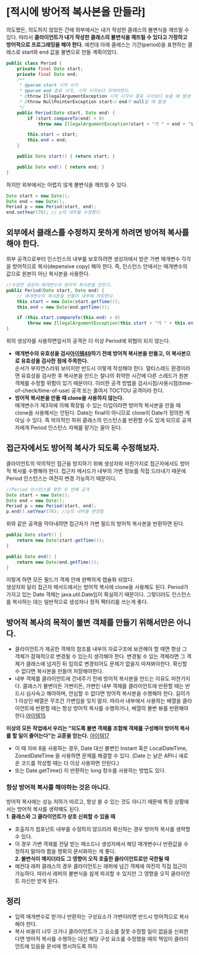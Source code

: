 # [적시에 방어적 복사본을 만들라]
의도했든, 의도하지 않았든 간에 외부에서는 내가 작성한 클래스의 불변식을 깨뜨릴 수 있다. 따라서 **클라이언트가 내가 작성한 클래스의 불변식을 깨뜨릴 수 있다고 가정하고 방어적으로 프로그래밍을 해야 한다.** 예컨대 아래 클래스는 기간(period)을 표현하는 클래스로 start와 end 값을 불변으로 만들 계획이었다.

```JAVA
public class Period {
    private final Date start;
    private final Date end;
    /**
     * @param start 시작 시각
     * @param end 종료 시각, 시작 시각보다 뒤여야한다.
     * @throw IllegalArgumentException 시작 시각이 종료 시각보다 늦을 때 발생
     * @throw NullPointerException start나 end가 null일 때 발생
     */
    public Period(Date start, Date end) {
        if (start.compareTo(end) > 0)
            throw new IllegalArgumentException(start + "가 " + end + "보다 늦다.");

        this.start = start;
        this.end = end;
    }

    public Date start() { return start; }

    public Date end() { return end; }
}
```
하지만 외부에서는 어렵지 않게 불변식을 깨뜨릴 수 있다.

```JAVA
Date start = new Date();
Date end = new Date();
Period p = new Period(start, end);
end.setYear(78); // p의 내부를 수정했다.
```

## 외부에서 클래스를 수정하지 못하게 하려면 방어적 복사를 해야 한다.
외부 공격으로부터 인스턴스의 내부를 보호하려면 생성자에서 받은 가변 매개변수 각각을 방어적으로 복사(depensive copy) 해야 한다. 즉, 인스턴스 안에서는 매개변수의 값으로 원본이 아닌 복사본을 사용한다.  
```JAVA
//수정한 생성자-매개변수의 방어적 복사본을 만든다.
public Period(Date start, Date end) {
    // 매개변수의 복사본을 만들어 내부에 저장한다.
    this.start = new Date(start.getTime());
    this.end = new Date(end.getTime());

    if (this.start.compareTo(this.end) > 0)
        throw new IllegalArgumentException(this.start + "가 " + this.end + "보다 늦다.");
}
```
위의 생성자를 사용하면앞서의 공격은 더 이상 Period에 위협이 되지 않는다.  
* **매개변수의 유효성을 검사[아이템49](08장/아이템_49/매개변수가_유효한지_검사하라.md)하기 전에 방어적 복사본을 만들고, 이 복사본으로 유효성을 검사한 점에 주목한다.**  
순서가 부자연스러워 보이지만 반드시 이렇게 작성해야 한다. 멀티스레드 환경이라면 유효성을 검사한 후 복사본을 만드는 찰나의 취약한 시간에 다른 스레드가 원본 객체를 수정할 위험이 있기 때문이다. 이러한 공격 방법을 검사시점/사용시점(time-of-check/time-of-use) 공격 또는 줄여서 TOCTOU 공격이라 한다. 
* **방어적 복사본을 만들 때 clone을 사용하지 않는다.**  
매개변수가 제3자에 의해 확장될 수 있는 타입이라면 방어적 복사본을 만들 때 clone을 사용해서는 안된다.  Date는 final이 아니므로 clone이 Date가 정의한 게 아닐 수 있다. 즉 악의적인 하위 클래스의 인스턴스를 반환할 수도 있게 되므로 공격자에게 Period 인스턴스 자체를 맡기는 꼴이 된다.  

## 접근자에서도 방어적 복사가 되도록 수정해보자.
클라이언트의 악의적인 접근을 방지하기 위해 생성자와 마찬가지로 접근자에서도 방어적 복사를 수행해야 한다. 접근자 메서드가 내부의 가변 정보를 직접 드러내기 때문에 Period 인스턴스는 여전히 변경 가능하기 때문이다. 

```JAVA
//Period 인스턴스를 향한 두 번째 공격
Date start = new Date();
Date end = new Date();
Period p = new Period(start, end);
p.end().setYear(78); //p의 내부를 변경함
```
위와 같은 공격을 막아내려면 접근자가 가변 필드의 방어적 복사본을 반환하면 된다.

```JAVA
public Date start() {
    return new Date(start.getTime());
}

public Date end() {
    return new Date(end.getTime());
}
```
이렇게 하면 모든 필드가 객체 안에 완벽하게 캡슐화 되었다.  
생성자와 달리 접근자 메서드에서는 방어적 복사에 clone을 사용해도 된다. Period가 가지고 있는 Date 객체는 java.util.Date임이 확실하기 때문이다. 그렇더라도 인스턴스를 복사하는 데는 일반적으로 생성자나 정적 팩터리를 쓰는게 좋다.  

## 방어적 복사의 목적이 불변 객체를 만들기 위해서만은 아니다.
* 클라이언트가 제공한 객체의 참조를 내부의 자료구조에 보관해야 할 때면 항상 그 객체가 잠재적으로 변경될 수 있는지 생각해야 한다. 변경될 수 있는 객체라면 그 객체가 클래스에 넘겨진 뒤 임의로 변경되어도 문제가 없을지 따져봐야한다. 확신할 수 없다면 복사본을 만들어 저장해야한다. 
* 내부 객체를 클라이언트에 건네주기 전에 방어적 복사본을 만드는 이유도 마찬가지다. 클래스가 불변이든 가변이든, 가변인 내부 객체를 클라이언트에 반환할 때는 반드시 심사숙고 해야하며, 안심할 수 없다면 방어적 복사본을 수행해야 한다. 길이가 1 이상인 배열은 무조건 가변임을 잊지 말자. 따라서 내부에서 사용하는 배열을 클라이언트에 반환할 때는 항상 방어적 복사를 수행하거나, 배열의 불변 뷰를 반환해야 한다.[아이템15](04장/아이템_15/클래스와_멤버의_접근_권한을_최소화하라.md)

**이상의 모든 작업에서 우리는 "되도록 불변 객체를 조합해 객체를 구성해야 방어적 복사를 할 일이 줄어는다"는 교훈을 얻는다.** [아이템17](04장/아이템_17/변경_가능성을_최소화하라.md)  
* 이 때 자바 8을 사용하는 경우, Date 대신 불변인 Instant 혹은 LocalDateTime, ZonedDateTime 을 사용하면 문제를 해결할 수 있다. (Date 는 낡은 API니 새로운 코드를 작성할 때는 더 이상 사용하면 안된다.)  
* 또는 Date.getTime() 이 반환하는 long 정수를 사용하는 방법도 있다.

### 항상 방어적 복사를 해야하는 것은 아니다.
방어적 복사에는 성능 저하가 따르고, 항상 쓸 수 있는 것도 아니기 때문에 특정 상황에서는 방어적 복사를 생략해도 된다.  
**1. 클래스와 그 클라이언트가 상호 신뢰할 수 있을 때**  
* 호출자가 컴포넌트 내부를 수정하지 않으리라 확신하는 경우 방어적 복사를 생략할 수 있다.  
* 이 경우 가변 객체를 전달 받는 메소드나 생성자에서 해당 매개변수나 반환값을 수정하지 말아야 함을 명확히 문서화하는 게 좋다.  
**2. 불변식이 깨지더라도 그 영향이 오직 호출한 클라이언트로만 국한될 때**  
* 예컨대 래퍼 클래스의 경우 클라이언트는 래퍼에 넘긴 객체에 여전히 직접 접근이 가능하다. 따라서 래퍼의 불변식을 쉽게 파괴할 수 있지만 그 영향을 오직 클라이언트 자신만 받게 된다.  

## 정리
* 입력 매개변수로 받거나 반환하는 구성요소가 가변이라면 반드시 방어적으로 복사해야 한다.  
* 복사 비용이 너무 크거나 클라이언트가 그 요소를 잘못 수정할 일이 없음을 신뢰한다면 방어적 복사를 수행하는 대신 해당 구성 요소를 수정했을 때의 책임이 클라이언트에 있음을 문서에 명시하도록 하자.